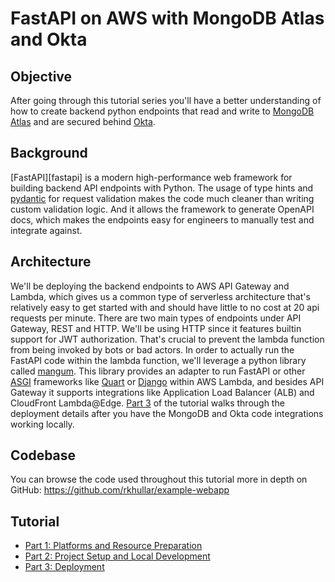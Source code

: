 # FastAPI on AWS with MongoDB Atlas and Okta

## Objective
After going through this tutorial series you'll have a better understanding of how to create backend python endpoints that
read and write to [MongoDB Atlas][mongodb-atlas] and are secured behind [Okta][okta].

## Background
[FastAPI][fastapi] is a modern high-performance web framework for building backend API endpoints with Python. The usage of
type hints and [pydantic][pydantic] for request validation makes the code much cleaner than writing custom validation logic.
And it allows the framework to generate OpenAPI docs, which makes the endpoints easy for engineers to manually test and
integrate against.

## Architecture
We'll be deploying the backend endpoints to AWS API Gateway and Lambda, which gives us a common type of serverless architecture
that's relatively easy to get started with and should have little to no cost at 20 api requests per minute. There are two
main types of endpoints under API Gateway, REST and HTTP. We'll be using HTTP since it features builtin support for JWT
authorization. That's crucial to prevent the lambda function from being invoked by bots or bad actors. In order to
actually run the FastAPI code within the lambda function, we'll leverage a python library called [mangum][mangum]. This 
library provides an adapter to run FastAPI or other [ASGI][asgi] frameworks like [Quart][quart] or [Django][django] within
AWS Lambda, and besides API Gateway it supports integrations like Application Load Balancer (ALB) and CloudFront
Lambda@Edge. [Part 3][part-3] of the tutorial walks through the deployment details after you have the MongoDB and Okta code
integrations working locally.

## Codebase
You can browse the code used throughout this tutorial more in depth on GitHub:
https://github.com/rkhullar/example-webapp

## Tutorial
- [Part 1: Platforms and Resource Preparation][part-1]
- [Part 2: Project Setup and Local Development][part-2]
- [Part 3: Deployment][part-3]

[fastpi]: https://fastapi.tiangolo.com
[mongodb-atlas]: https://www.mongodb.com/atlas
[okta]: https://developer.okta.com
[pydantic]: https://docs.pydantic.dev/latest
[mangum]: https://pypi.org/project/mangum
[asgi]: https://asgi.readthedocs.io/en/latest
[django]: https://www.djangoproject.com/start/overview
[quart]: https://github.com/pallets/quart
[flask]: https://flask.palletsprojects.com

[overview]: https://medium.com/@rkhullar03/fastapi-on-aws-with-mongodb-atlas-and-okta-6e37c1d9069
[part-1]: https://medium.com/@rkhullar03/fastapi-on-aws-with-mongodb-atlas-and-okta-part-1-49179c987c9
[part-2]: https://medium.com/@rkhullar03/fastapi-on-aws-with-mongodb-atlas-and-okta-part-2-9e3fde8c89f6
[part-3]: https://medium.com/@rkhullar03/fastapi-on-aws-with-mongodb-atlas-and-okta-part-3-2f25db59fe6c
